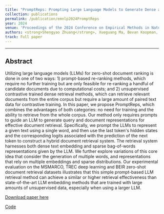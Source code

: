 ```yaml
---
title: "PromptReps: Prompting Large Language Models to Generate Dense and Sparse Representations for Zero-Shot Document Retrieval"
collection: publications
permalink: /publication/emnlp2024PromptReps
year: 2024
venue: 'Proceedings of the 2024 Conference on Empirical Methods in Natural Language Processing'
authors: <strong>Shengyao Zhuang</strong>, Xueguang Ma, Bevan Koopman, Jimmy Lin, and Guido Zuccon.
track: Full paper
---
```

---

## Abstract
Utilizing large language models (LLMs) for zero-shot document ranking is done in one of two ways: 1) prompt-based re-ranking methods, which require no further training but are only feasible for re-ranking a handful of candidate documents due to computational costs; and 2) unsupervised contrastive trained dense retrieval methods, which can retrieve relevant documents from the entire corpus but require a large amount of paired text data for contrastive training. 
In this paper, we propose PromptReps, which combines the advantages of both categories: no need for training and the ability to retrieve from the whole corpus. Our method only requires prompts to guide an LLM to generate query and document representations for effective document retrieval. Specifically, we prompt the LLMs to represent a given text using a single word, and then use the last token's hidden states and the corresponding logits associated with the prediction of the next token to construct a hybrid document retrieval system. The retrieval system harnesses both dense text embedding and sparse bag-of-words representations given by the LLM. We further explore variations of this core idea that consider the generation of multiple words, and representations that rely on multiple embeddings and sparse distributions. Our experimental evaluation on the MSMARCO, TREC deep learning and BEIR zero-shot document retrieval datasets illustrates that this simple prompt-based LLM retrieval method can achieve a similar or higher retrieval effectiveness than state-of-the-art LLM embedding methods that are trained with large amounts of unsupervised data, especially when using a larger LLM.

[Download paper here](https://arxiv.org/pdf/2404.18424)

[Code](https://github.com/ielab/PromptReps)
